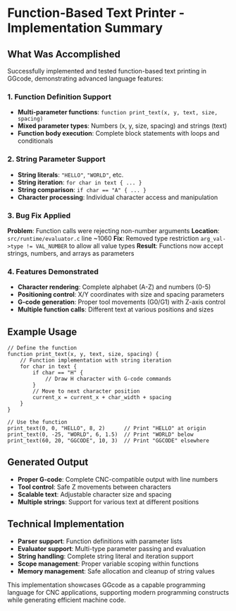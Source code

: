 # Function-Based Text Printer - Implementation Summary

## What Was Accomplished

Successfully implemented and tested function-based text printing in GGcode, demonstrating advanced language features:

### 1. Function Definition Support
- **Multi-parameter functions**: `function print_text(x, y, text, size, spacing)`
- **Mixed parameter types**: Numbers (x, y, size, spacing) and strings (text)
- **Function body execution**: Complete block statements with loops and conditionals

### 2. String Parameter Support
- **String literals**: `"HELLO"`, `"WORLD"`, etc.
- **String iteration**: `for char in text { ... }`
- **String comparison**: `if char == "A" { ... }`
- **Character processing**: Individual character access and manipulation

### 3. Bug Fix Applied
**Problem**: Function calls were rejecting non-number arguments
**Location**: `src/runtime/evaluator.c` line ~1060
**Fix**: Removed type restriction `arg_val->type != VAL_NUMBER` to allow all value types
**Result**: Functions now accept strings, numbers, and arrays as parameters

### 4. Features Demonstrated
- **Character rendering**: Complete alphabet (A-Z) and numbers (0-5)
- **Positioning control**: X/Y coordinates with size and spacing parameters  
- **G-code generation**: Proper tool movements (G0/G1) with Z-axis control
- **Multiple function calls**: Different text at various positions and sizes

## Example Usage

```ggcode
// Define the function
function print_text(x, y, text, size, spacing) {
    // Function implementation with string iteration
    for char in text {
        if char == "H" {
            // Draw H character with G-code commands
        }
        // Move to next character position
        current_x = current_x + char_width + spacing
    }
}

// Use the function
print_text(0, 0, "HELLO", 8, 2)      // Print "HELLO" at origin
print_text(0, -25, "WORLD", 6, 1.5)  // Print "WORLD" below
print_text(60, 20, "GGCODE", 10, 3)  // Print "GGCODE" elsewhere
```

## Generated Output
- **Proper G-code**: Complete CNC-compatible output with line numbers
- **Tool control**: Safe Z movements between characters
- **Scalable text**: Adjustable character size and spacing
- **Multiple strings**: Support for various text at different positions

## Technical Implementation
- **Parser support**: Function definitions with parameter lists
- **Evaluator support**: Multi-type parameter passing and evaluation
- **String handling**: Complete string literal and iteration support
- **Scope management**: Proper variable scoping within functions
- **Memory management**: Safe allocation and cleanup of string values

This implementation showcases GGcode as a capable programming language for CNC applications, supporting modern programming constructs while generating efficient machine code.